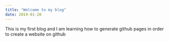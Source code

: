 ```yaml
---
title: "Welcome to my blog"
date: 2019-01-20
---
```


This is my first blog and I am learning how to generate github pages in order to create a website on github
